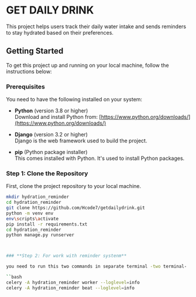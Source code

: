 # **GET DAILY DRINK**

This project helps users track their daily water intake and sends reminders to stay hydrated based on their preferences.

## **Getting Started**

To get this project up and running on your local machine, follow the instructions below:

### **Prerequisites**

You need to have the following installed on your system:

- **Python** (version 3.8 or higher)  
  Download and install Python from: [https://www.python.org/downloads/](https://www.python.org/downloads/)

- **Django** (version 3.2 or higher)  
  Django is the web framework used to build the project.

- **pip** (Python package installer)  
  This comes installed with Python. It's used to install Python packages.

### **Step 1: Clone the Repository**

First, clone the project repository to your local machine.

```bash
mkdir hydration_reminder
cd hydration_reminder
git clone https://github.com/Hcode7/getdailydrink.git
python -m venv env
env\scripts\activate
pip install -r requirements.txt
cd hydration_reminder
python manage.py runserver



### **Step 2: For work with reminder systenm**

you need to run this two commands in separate terminal -two terminal- 

``bash
celery -A hydration_reminder worker --loglevel=info
celery -A hydration_reminder beat --loglevel=info